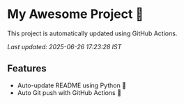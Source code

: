 # My Awesome Project 🚀

This project is automatically updated using GitHub Actions.

_Last updated: 2025-06-26 17:23:28 IST_

## Features
- Auto-update README using Python 🐍
- Auto Git push with GitHub Actions 🤖

